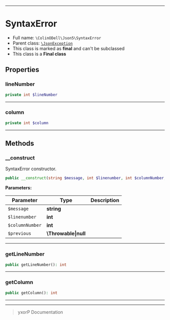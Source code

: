 ***

# SyntaxError





* Full name: `\ColinODell\Json5\SyntaxError`
* Parent class: [`\JsonException`](../../JsonException.md)
* This class is marked as **final** and can't be subclassed
* This class is a **Final class**



## Properties


### lineNumber



```php
private int $lineNumber
```






***

### column



```php
private int $column
```






***

## Methods


### __construct

SyntaxError constructor.

```php
public __construct(string $message, int $linenumber, int $columnNumber, \Throwable|null $previous = null): mixed
```








**Parameters:**

| Parameter | Type | Description |
|-----------|------|-------------|
| `$message` | **string** |  |
| `$linenumber` | **int** |  |
| `$columnNumber` | **int** |  |
| `$previous` | **\Throwable&#124;null** |  |




***

### getLineNumber



```php
public getLineNumber(): int
```











***

### getColumn



```php
public getColumn(): int
```











***


***
> yxorP Documentation
